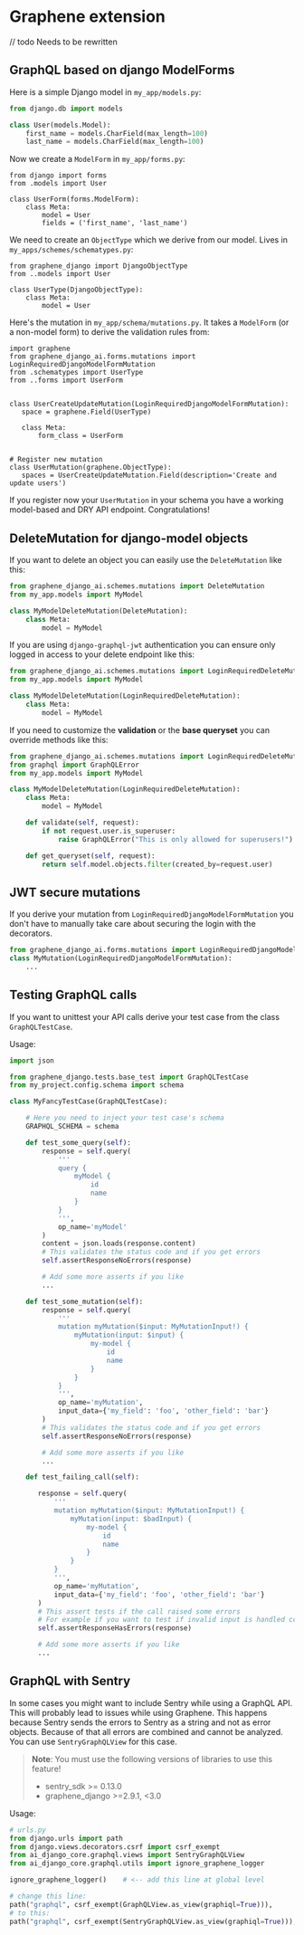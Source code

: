 # Graphene extension
// todo Needs to be rewritten

## GraphQL based on django ModelForms

Here is a simple Django model in `my_app/models.py`:

```python
from django.db import models

class User(models.Model):
    first_name = models.CharField(max_length=100)
    last_name = models.CharField(max_length=100)
```

Now we create a `ModelForm` in `my_app/forms.py`:

```
from django import forms
from .models import User

class UserForm(forms.ModelForm):
    class Meta:
        model = User
        fields = ('first_name', 'last_name')
```

 We need to create an `ObjectType` which we derive from our model.
 Lives in `my_apps/schemes/schematypes.py`:

```
from graphene_django import DjangoObjectType
from ..models import User

class UserType(DjangoObjectType):
    class Meta:
        model = User
```

 Here's the mutation in `my_app/schema/mutations.py`.
 It takes a `ModelForm` (or a non-model form) to derive the validation rules from:

 ```
import graphene
from graphene_django_ai.forms.mutations import LoginRequiredDjangoModelFormMutation
from .schematypes import UserType
from ..forms import UserForm


class UserCreateUpdateMutation(LoginRequiredDjangoModelFormMutation):
    space = graphene.Field(UserType)

    class Meta:
        form_class = UserForm


# Register new mutation
class UserMutation(graphene.ObjectType):
    spaces = UserCreateUpdateMutation.Field(description='Create and update users')
 ```

 If you register now your `UserMutation` in your schema you have a working model-based and DRY API
 endpoint. Congratulations!

## DeleteMutation for django-model objects

If you want to delete an object you can easily use the `DeleteMutation` like this:

```python
from graphene_django_ai.schemes.mutations import DeleteMutation
from my_app.models import MyModel

class MyModelDeleteMutation(DeleteMutation):
    class Meta:
        model = MyModel
```

If you are using `django-graphql-jwt` authentication you can ensure only logged in access to your delete endpoint like this:

```python
from graphene_django_ai.schemes.mutations import LoginRequiredDeleteMutation
from my_app.models import MyModel

class MyModelDeleteMutation(LoginRequiredDeleteMutation):
    class Meta:
        model = MyModel
```

If you need to customize the **validation** or the **base queryset** you can override methods like this:

```python
from graphene_django_ai.schemes.mutations import LoginRequiredDeleteMutation
from graphql import GraphQLError
from my_app.models import MyModel

class MyModelDeleteMutation(LoginRequiredDeleteMutation):
    class Meta:
        model = MyModel

    def validate(self, request):
        if not request.user.is_superuser:
            raise GraphQLError("This is only allowed for superusers!")

    def get_queryset(self, request):
        return self.model.objects.filter(created_by=request.user)
```

## JWT secure mutations

If you derive your mutation from `LoginRequiredDjangoModelFormMutation` you don't have to manually take
care about securing the login with the decorators.

```python
from graphene_django_ai.forms.mutations import LoginRequiredDjangoModelFormMutation
class MyMutation(LoginRequiredDjangoModelFormMutation):
    ...
```

## Testing GraphQL calls

If you want to unittest your API calls derive your test case from the class `GraphQLTestCase`.

Usage:

```python
import json

from graphene_django.tests.base_test import GraphQLTestCase
from my_project.config.schema import schema

class MyFancyTestCase(GraphQLTestCase):

    # Here you need to inject your test case's schema
    GRAPHQL_SCHEMA = schema

    def test_some_query(self):
        response = self.query(
            '''
            query {
                myModel {
                    id
                    name
                }
            }
            ''',
            op_name='myModel'
        )
        content = json.loads(response.content)
        # This validates the status code and if you get errors
        self.assertResponseNoErrors(response)

        # Add some more asserts if you like
        ...

    def test_some_mutation(self):
        response = self.query(
            '''
            mutation myMutation($input: MyMutationInput!) {
                myMutation(input: $input) {
                    my-model {
                        id
                        name
                    }
                }
            }
            ''',
            op_name='myMutation',
            input_data={'my_field': 'foo', 'other_field': 'bar'}
        )
        # This validates the status code and if you get errors
        self.assertResponseNoErrors(response)

        # Add some more asserts if you like
        ...

    def test_failing_call(self):

       response = self.query(
           '''
           mutation myMutation($input: MyMutationInput!) {
               myMutation(input: $badInput) {
                   my-model {
                       id
                       name
                   }
               }
           }
           ''',
           op_name='myMutation',
           input_data={'my_field': 'foo', 'other_field': 'bar'}
       )
       # This assert tests if the call raised some errors
       # For example if you want to test if invalid input is handled correctly by your endpoint
       self.assertResponseHasErrors(response)

       # Add some more asserts if you like
       ...

```

## GraphQL with Sentry

In some cases you might want to include Sentry while using a GraphQL API. This will probably lead to issues
while using Graphene. This happens because Sentry sends the errors to Sentry as a string and not as error
objects. Because of that all errors are combined and cannot be analyzed. You can use `SentryGraphQLView` for this case.

> **Note**: You must use the following versions of libraries to use this feature!
> * sentry_sdk >= 0.13.0
> * graphene_django >=2.9.1, <3.0

Usage:

```python
# urls.py
from django.urls import path
from django.views.decorators.csrf import csrf_exempt
from ai_django_core.graphql.views import SentryGraphQLView
from ai_django_core.graphql.utils import ignore_graphene_logger

ignore_graphene_logger()    # <-- add this line at global level

# change this line:
path("graphql", csrf_exempt(GraphQLView.as_view(graphiql=True))),
# to this:
path("graphql", csrf_exempt(SentryGraphQLView.as_view(graphiql=True))),
```

